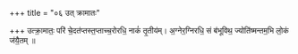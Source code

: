 +++
title = "०६ उत् क्रामातः"

+++
उत्क्रा॒मातः॒ परि॑ चे॒दत॑प्तस्त॒प्ताच्च॒रोरधि॒ नाकं॑ तृ॒तीय॑म्। अ॒ग्नेर॒ग्निरधि॒ सं ब॑भूविथ॒ ज्योति॑ष्मन्तम॒भि लो॒कं ज॑यै॒तम् ॥